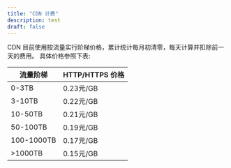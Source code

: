 ```yaml
---
title: "CDN 计费"
description: test
draft: false
---
```



CDN 目前使用按流量实行阶梯价格，累计统计每月初清零，每天计算并扣除前一天的费用。 具体价格参照下表:

| 流量阶梯 | HTTP/HTTPS 价格 |
| --- | --- |
| 0-3TB | 0.23元/GB |
| 3-10TB | 0.22元/GB |
| 10-50TB | 0.21元/GB |
| 50-100TB | 0.19元/GB |
| 100-1000TB | 0.17元/GB |
| >1000TB | 0.15元/GB |


